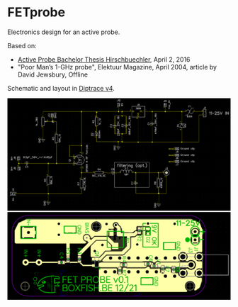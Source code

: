 # FETprobe

Electronics design for an active probe.

Based on:

* [Active Probe Bachelor Thesis Hirschbuechler](https://content.instructables.com/ORIG/FQZ/1QZP/IPJTFO82/FQZ1QZPIPJTFO82.pdf), April 2, 2016
* "Poor Man’s 1-GHz probe", Elektuur Magazine, April 2004, article by David Jewsbury, Offline

Schematic and layout in [Diptrace v4](https://wwww.diptrace.com).

![schematic](diptrace/v0.1/v0.1_schematic.png)
![front](diptrace/v0.1/v0.1_front.png)